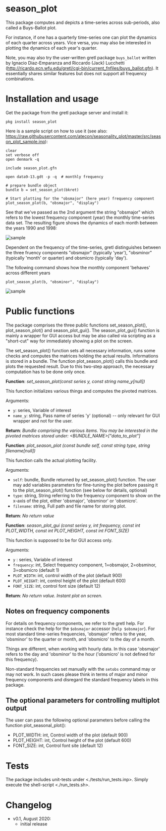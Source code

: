 # season_plot

This package computes and depicts a time-series across sub-periods, also called a Buys-Ballot plot.

For instance, if one has a quarterly time-series one can plot the dynamics of each quarter across years. Vice versa, you may also be interested in plotting the dynamics of each year's quarter.

Note, you may also try the user-written gretl package ```buys_ballot``` written by Ignacio Diaz-Emparanza and Riccardo (Jack) Lucchetti (http://ricardo.ecn.wfu.edu/gretl/cgi-bin/current_fnfiles/buys_ballot.gfn). It essentially shares similar features but does not support all frequency combinations.

# Installation and usage

Get the package from the gretl package server and install it:
```
pkg install season_plot
```

Here is a sample script on how to use it (see also: https://raw.githubusercontent.com/atecon/seasonality_plot/master/src/season_plot_sample.inp):

```
clear
set verbose off
open denmark -q

include season_plot.gfn

open data9-13.gdt -p -q  # monthly frequency

# prepare bundle object
bundle b = set_season_plot(bkret)

# Start plotting for the "obsmajor" (here year) frequency component
plot_season_plot(b, "obsmajor", "display")
```

See that we've passed as the 2nd argument the string "obsmajor" which refers to the lowest frequency component (year) the monthly time-series data set. The resulting figure shows the dynamics of each month between the years 1990 and 1998:

![sample](https://github.com/atecon/seasonality_plot/blob/master/plot1.png)

Dependent on the frequency of the time-series, gretl distinguishes between the three fruency components "obsmajor" (typically 'year'), "obsminor" (typically 'month' or quarter) and obsmicro (typically 'day').

The following command shows how the monthly component 'behaves' across different years

```
plot_season_plot(b, "obsminor", "display")
```

![sample](https://github.com/atecon/seasonality_plot/blob/master/plot2.png)


# Public functions

The package comprises the three public functions set_season_plot(), plot_season_plot() and season_plot_gui(). The season_plot_gui() function is mainly a wrapper for GUI access but may be also called via scripting as a "short-cut" way for immediately showing a plot on the screen.

The set_season_plot() function sets all necessary information, runs some checks and computes the matrices holding the actual results. Informations is stored in a bundle. The function plot_season_plot() calls this bundle and plots the requested result. Due to this two-step approach, the necessary computation has to be done only once.


**Function**:       *set_season_plot(const series y, const string name_y[null])*

This function initializes various things and computes the pivoted matrices.

Arguments:
- ```y```:    series, Variable of interest
- ```name_y```:    string, Pass name of series 'y' (optional) -- only relevant for GUI wrapper and not for the user.

**Return**: *Bundle comprising the various items. You may be interested in the pivoted matrices stored under: <BUNDLE_NAME>["data_to_plot"]*


**Function**:       *plot_season_plot (const bundle self, const string type, string filename[null])*

This function calls the actual plotting facility.

Arguments:
- ```self```:		bundle, Bundle returned by set_season_plot() function. The
	               	user may add variables parameters for fine-tuning the plot
					before passing it to the plot_season_plot() function (see
					below for details, optional)
- ```type```:   	string, String referring to the frequency component to show
	               	on the x-axis of the plot, either 'obsmajor', 'obsminor'
	               	or 'obsmicro'.
- ```filename```: 	string, Full path and file name for storing plot.

**Return**: *No return value*


**Function**:       *season_plot_gui (const series y, int frequency, const int PLOT_WIDTH, const int PLOT_HEIGHT, const int FONT_SIZE)*

This function is supposed to be for GUI access only.

Arguments:
- ```y```	:		series, Variable of interest
- ```frequency```:	int, Select frequency component, 1=obsmajor, 2=obsminor, 3=obsmicro (default 1)
- ```PLOT_WIDTH```: int, control width of the plot (default 900)
- ```PLOT_HEIGHT```: int, control height of the plot (default 600)
- ```FONT_SIZE```:   int, control font size (default 12)

**Return**: *No return value. Instant plot on screen.*


## Notes on frequency components

For details on frequency components, we refer to the gretl help. For instance check the help for the ```$obsmajor``` accessor (```help $obsmajor```). For most standard time-series frequencies, 'obsmajor' refers to the year, 'obsminor' to the quarter or month, and 'obsmicro' to the day of a month.

Things are different, when working with hourly data. In this case 'obsmajor' refers to the day and 'obsminor' to the hour ('obsmicro' is not defined for this frequency).

Non-standard frequencies set manually with the ```setobs``` command may or may not work. In such cases please think in terms of major and minor frequency components and disregard the standard frequency labels in this package.

## The optional parameters for controlling multiplot output

The user can pass the following optional parameters before calling the function plot_seasonal_plot():

- PLOT_WIDTH:        int, Control width of the plot (default 900)
- PLOT_HEIGHT:       int, Control height of the plot (default 600)
- FONT_SIZE:         int, Control font site (default 12)

# Tests
The package includes unit-tests under <./tests/run_tests.inp>. Simply execute the shell-script <./run_tests.sh>.

# Changelog
- v0.1, August 2020:
    + initial release
